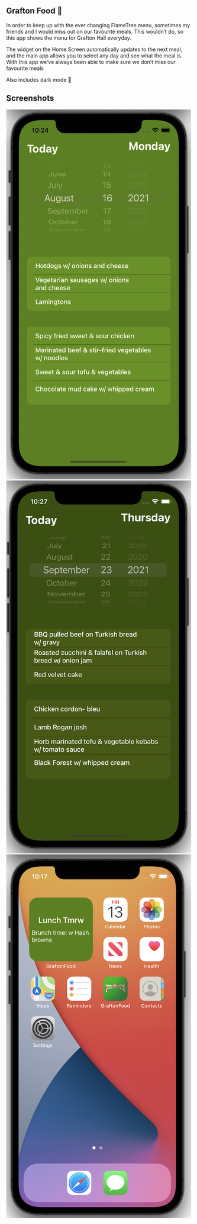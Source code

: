 Grafton Food 🍔
---------------

In order to keep up with the ever changing FlameTree menu, sometimes my friends and I would miss out on our favourite meals. This wouldn’t do, so this app shows the menu for Grafton Hall everyday. 

The widget on the Home Screen automatically updates to the next meal, and the main app allows you to select any day and see what the meal is. With this app we’ve always been able to make sure we don’t miss our favourite meals

Also includes dark mode  🌙

Screenshots
------------

![alt text](Screenshots/menu.png "Home screen")
![alt text](Screenshots/dark_mode.png "Dark mode View")
![alt text](Screenshots/widget.png "Widget View")
